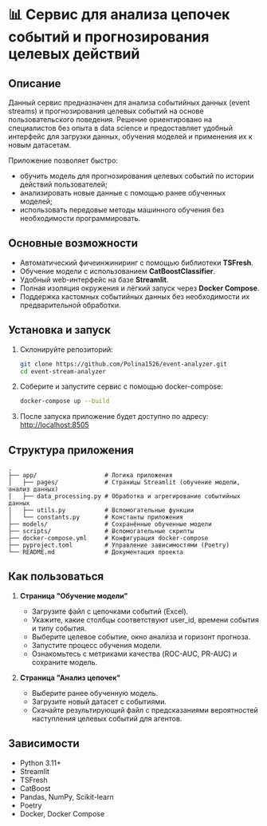 # 📊 Сервис для анализа цепочек событий и прогнозирования целевых действий

## Описание

Данный сервис предназначен для анализа событийных данных (event streams) и прогнозирования целевых событий на основе пользовательского поведения. Решение ориентировано на специалистов без опыта в data science и предоставляет удобный интерфейс для загрузки данных, обучения моделей и применения их к новым датасетам.

Приложение позволяет быстро:

- обучить модель для прогнозирования целевых событий по истории действий пользователей;
- анализировать новые данные с помощью ранее обученных моделей;
- использовать передовые методы машинного обучения без необходимости программировать.

## Основные возможности

- Автоматический фичеинжиниринг с помощью библиотеки **TSFresh**.
- Обучение модели с использованием **CatBoostClassifier**.
- Удобный web-интерфейс на базе **Streamlit**.
- Полная изоляция окружения и лёгкий запуск через **Docker Compose**.
- Поддержка кастомных событийных данных без необходимости их предварительной обработки.

## Установка и запуск

1. Склонируйте репозиторий:

   ```bash
   git clone https://github.com/Polina1526/event-analyzer.git
   cd event-stream-analyzer
   ```

2. Соберите и запустите сервис с помощью docker-compose:

   ```bash
   docker-compose up --build
   ```

3. После запуска приложение будет доступно по адресу:  
   [http://localhost:8505](http://localhost:8505)

## Структура приложения

```
.
├── app/                   # Логика приложения
│   ├── pages/             # Страницы Streamlit (обучение модели, анализ данных)
│   ├── data_processing.py # Обработка и агрегирование событийных данных
│   ├── utils.py           # Вспомогательные функции
│   └── constants.py       # Константы приложения
├── models/                # Сохранённые обученные модели
├── scripts/               # Вспомогательные скрипты
├── docker-compose.yml     # Конфигурация docker-compose
├── pyproject.toml         # Управление зависимостями (Poetry)
└── README.md              # Документация проекта
```

## Как пользоваться

1. **Страница "Обучение модели"**

   - Загрузите файл с цепочками событий (Excel).
   - Укажите, какие столбцы соответствуют user_id, времени события и типу события.
   - Выберите целевое событие, окно анализа и горизонт прогноза.
   - Запустите процесс обучения модели.
   - Ознакомьтесь с метриками качества (ROC-AUC, PR-AUC) и сохраните модель.

2. **Страница "Анализ цепочек"**
   - Выберите ранее обученную модель.
   - Загрузите новый датасет с событиями.
   - Скачайте результирующий файл с предсказаниями вероятностей наступления целевых событий для агентов.

## Зависимости

- Python 3.11+
- Streamlit
- TSFresh
- CatBoost
- Pandas, NumPy, Scikit-learn
- Poetry
- Docker, Docker Compose
